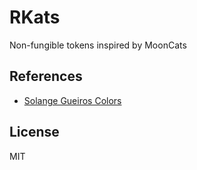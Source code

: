 # RKats

Non-fungible tokens inspired by MoonCats

## References

- [Solange Gueiros Colors](https://github.com/solangegueiros/dapp-colors)

## License

MIT

